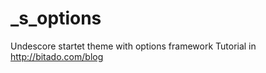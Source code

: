 _s_options
==========

Undescore startet theme with options framework
Tutorial in http://bitado.com/blog
